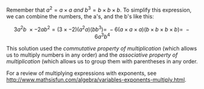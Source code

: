 Remember that
$a^{2} = a \times a\ and\ b^{3} = b \times b \times b$. To simplify this
expression, we can combine the numbers, the a's, and the b's like this:

$$ 3a^{2}b\  \times - 2ab^{2} = \left( 3 \times - 2 \right)\left( a^{2}a \right)\left( bb^{3} \right) = \  - 6\left( a \times a \times a \right)\left( b \times b \times b \times b \right) = \  - 6a^{3}b^{4}$$

This solution used the *commutative property of multiplication* (which
allows us to multiply numbers in any order) and the *associative
property of multiplication* (which allows us to group them with
parentheses in any order.

For a review of multiplying expressions with exponents, see
<http://www.mathsisfun.com/algebra/variables-exponents-multiply.html>.

